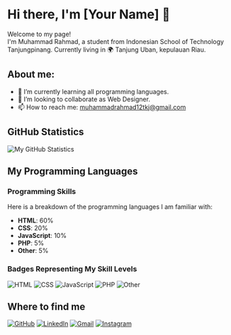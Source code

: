 # Hi there, I'm [Your Name] 👋

Welcome to my page!  
I'm Muhammad Rahmad, a student from Indonesian School of Technology Tanjungpinang. Currently living in 🌍 Tanjung Uban, kepulauan Riau.  

## About me:
- 🌱 I’m currently learning all programming languages.
- 👥 I’m looking to collaborate as Web Designer.
- 📫 How to reach me: muhammadrahmad12tkj@gmail.com

## GitHub Statistics

![My GitHub Statistics](https://github-readme-stats.vercel.app/api?username=your-github-username&show_icons=true&theme=blue)


## My Programming Languages

### Programming Skills

Here is a breakdown of the programming languages I am familiar with:

- **HTML**: 60%
- **CSS**: 20%
- **JavaScript**: 10%
- **PHP**: 5%
- **Other**: 5%

### Badges Representing My Skill Levels

![HTML](https://img.shields.io/badge/HTML-60%25-brightgreen)
![CSS](https://img.shields.io/badge/CSS-20%25-blue)
![JavaScript](https://img.shields.io/badge/JavaScript-10%25-yellow)
![PHP](https://img.shields.io/badge/PHP-5%25-lightgray)
![Other](https://img.shields.io/badge/Other-5%25-lightblue)


## Where to find me

[![GitHub](https://img.shields.io/badge/GitHub-000?style=for-the-badge&logo=github&logoColor=white)](https://github.com/muhammadrahmad)
[![LinkedIn](https://img.shields.io/badge/LinkedIn-0A66C2?style=for-the-badge&logo=linkedin&logoColor=white)](https://www.linkedin.com/in/muhammad-rahmad-753a65270)
[![Gmail](https://img.shields.io/badge/Gmail-D14836?style=for-the-badge&logo=gmail&logoColor=white)](mailto:muhammadrahmad12tkj@gmail.com)
[![Instagram](https://img.shields.io/badge/Instagram-E4405F?style=for-the-badge&logo=instagram&logoColor=white)](https://www.instagram.com/muhmmdrahmad_08)

